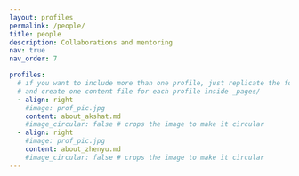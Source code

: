 ```yaml
---
layout: profiles
permalink: /people/
title: people
description: Collaborations and mentoring
nav: true
nav_order: 7

profiles:
  # if you want to include more than one profile, just replicate the following block
  # and create one content file for each profile inside _pages/
  - align: right
    #image: prof_pic.jpg
    content: about_akshat.md
    #image_circular: false # crops the image to make it circular
  - align: right
    #image: prof_pic.jpg
    content: about_zhenyu.md
    #image_circular: false # crops the image to make it circular
---
```

